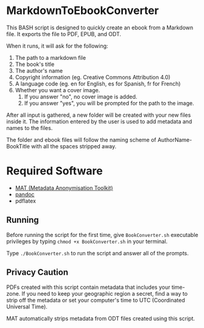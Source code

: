 # MarkdownToEbookConverter

This BASH script is designed to quickly create an ebook from a Markdown file. It exports the file to PDF, EPUB, and ODT.

When it runs, it will ask for the following:

1. The path to a markdown file
2. The book's title
3. The author's name
4. Copyright information (eg. Creative Commons Attribution 4.0)
5. A language code (eg. en for English, es for Spanish, fr for French)
6. Whether you want a cover image.
	1. If you answer "no", no cover image is added.
	2. If you answer "yes", you will be prompted for the path to the image.

After all input is gathered, a new folder will be created with your new files inside it. The information entered by the user is used to add metadata and names to the files.

The folder and ebook files will follow the naming scheme of AuthorName-BookTitle with all the spaces stripped away.

# Required Software

* [MAT (Metadata Anonymisation Toolkit)](https://n0where.net/mat-metadata-anonymisation-toolkit)
* [pandoc](https://pandoc.org/)
* pdflatex

## Running

Before running the script for the first time, give `BookConverter.sh` executable privileges by typing `chmod +x BookConverter.sh` in your terminal.

Type `./BookConverter.sh` to run the script and answer all of the prompts.

## Privacy Caution

PDFs created with this script contain metadata that includes your time-zone. If you need to keep your geographic region a secret, find a way to strip off the metadata or set your computer's time to UTC (Coordinated Universal Time).

MAT automatically strips metadata from ODT files created using this script.
